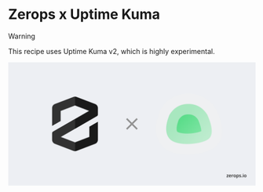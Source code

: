 # Zerops x Uptime Kuma

> [!WARNING]  
> This recipe uses Uptime Kuma v2, which is highly experimental.

![Uptime](https://github.com/zeropsio/recipe-shared-assets/blob/main/covers/svg/cover-uptime-kuma.svg)
